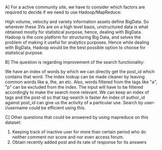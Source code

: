 A] For a active community site, we have to consider which factors are required to decide if we need to use Hadoop/MapReduce:

High volume, velocity and variety information assets define BigData. So wherever these 3Vs are on a high level basis, unstructured data is what obtained mostly for statistical purpose, hence, dealing with BigData. Hadoop is the core platform for structuring Big Data, and solves the problem of making it useful for analytics purposes.  Hence while dealing with BigData, Hadoop would be the best possible option to choose for statistical purpose.

B] The question is regarding improvement of the search functionality:  

We have an index of words by which we can directly get the post_id which contains that word. The index lookup can be made cleaner by leaving common words like a, the, an etc. Also, words filtered from the tags like "a", "p" can be excluded from the index. The input will have to be filtered accordingly to make the search more relevant.  We can keep an index of tags and the post-id so that tag-search is faster  An index of author_id against post_id can give us the activity of a particular use. Search by user-i/username could be efficient using this.


C] Other questions that could be answered by using mapreduce on this dataset:

1. Keeping track of inactive user for more than certain period who do neither comment nor score and nor even access forum. 
2. Obtain recently added post and its rate of response for its answers
